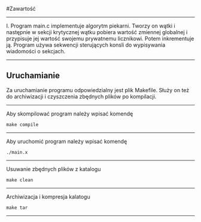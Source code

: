 #Zawartość

-----------------------------------------------------------------

I. Program main.c implementuje algorytm piekarni. 
Tworzy on wątki i następnie w sekcji krytycznej wątku
pobiera wartość zmiennej globalnej i przypisuje jej wartość
swojemu prywatnemu licznikowi. Potem inkrementuje ją. 
Program używa sekwencji sterujących konsli do wypisywania wiadomości
o sekcjach.

-----------------------------------------------------------------
Uruchamianie
-----------------------------------------------------------------

Za uruchamianie programu odpowiedzialny jest plik Makefile.
Służy on też do archiwizacji i czyszczenia zbędnych plików 
po kompilacji.

-----------------------------------------------------------------
Aby skompilować program należy wpisać komendę

    make compile
-----------------------------------------------------------------
Aby uruchomić program należy wpisać komendę 

    ./main.x
-----------------------------------------------------------------
Usuwanie zbędnych plików z katalogu

    make clean
-----------------------------------------------------------------
Archiwizacja i kompresja kalatogu

    make tar
-----------------------------------------------------------------